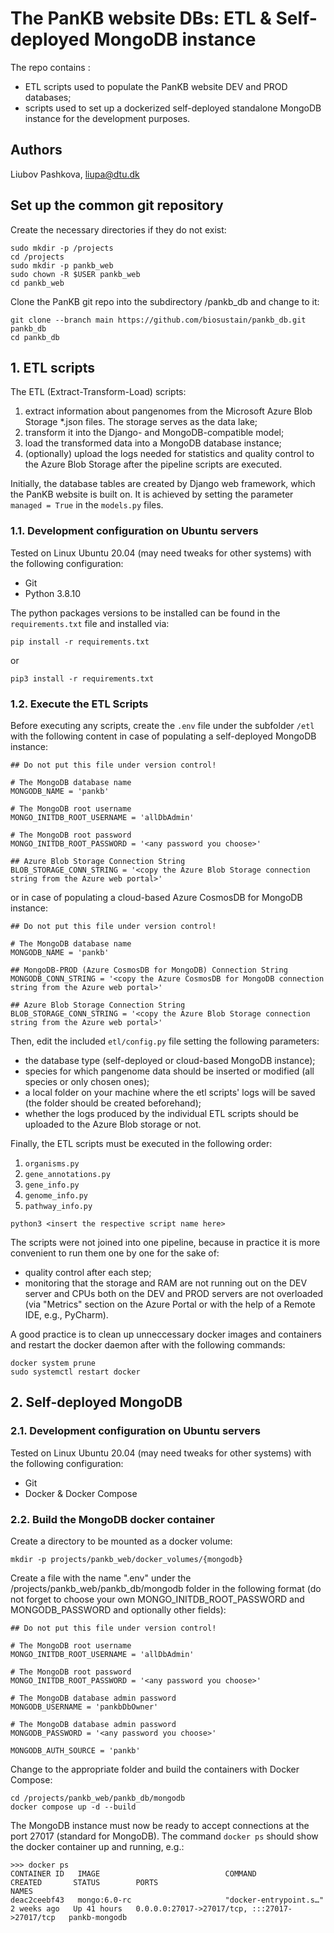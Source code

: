 # The PanKB website DBs: ETL & Self-deployed MongoDB instance 

The repo contains :
- ETL scripts used to populate the PanKB website DEV and PROD databases;
- scripts used to set up a dockerized self-deployed standalone MongoDB instance for the development purposes.

## Authors

Liubov Pashkova, liupa@dtu.dk

## Set up the common git repository
Create the necessary directories if they do not exist:
```
sudo mkdir -p /projects
cd /projects
sudo mkdir -p pankb_web
sudo chown -R $USER pankb_web
cd pankb_web
```
Clone the PanKB git repo into the subdirectory /pankb_db and change to it:
```
git clone --branch main https://github.com/biosustain/pankb_db.git pankb_db
cd pankb_db
```

## 1. ETL scripts

The ETL (Extract-Transform-Load) scripts:
1) extract information about pangenomes from the Microsoft Azure Blob Storage *.json files. The storage serves as the data lake;
2) transform it into the Django- and MongoDB-compatible model;
3) load the transformed data into a MongoDB database instance;
4) (optionally) upload the logs needed for statistics and quality control to the Azure Blob Storage after the pipeline scripts are executed.

Initially, the database tables are created by Django web framework, which the PanKB website is built on. It is achieved by setting the parameter `managed = True` in the `models.py` files.

### 1.1. Development configuration on Ubuntu servers

Tested on Linux Ubuntu 20.04 (may need tweaks for other systems) with the following configuration:
- Git
- Python 3.8.10

The python packages versions to be installed can be found in the `requirements.txt` file and installed via:
```
pip install -r requirements.txt
```
or 
```
pip3 install -r requirements.txt
```

### 1.2. Execute the ETL Scripts
Before executing any scripts, create the `.env` file under the subfolder `/etl` with the following content in case of populating a self-deployed MongoDB instance: 
```
## Do not put this file under version control!

# The MongoDB database name
MONGODB_NAME = 'pankb' 

# The MongoDB root username
MONGO_INITDB_ROOT_USERNAME = 'allDbAdmin'    

# The MongoDB root password                          
MONGO_INITDB_ROOT_PASSWORD = '<any password you choose>'  

## Azure Blob Storage Connection String
BLOB_STORAGE_CONN_STRING = '<copy the Azure Blob Storage connection string from the Azure web portal>'                                 
```
or in case of populating a cloud-based Azure CosmosDB for MongoDB instance:
```
## Do not put this file under version control!

# The MongoDB database name
MONGODB_NAME = 'pankb'          
                          
## MongoDB-PROD (Azure CosmosDB for MongoDB) Connection String
MONGODB_CONN_STRING = '<copy the Azure CosmosDB for MongoDB connection string from the Azure web portal>'

## Azure Blob Storage Connection String
BLOB_STORAGE_CONN_STRING = '<copy the Azure Blob Storage connection string from the Azure web portal>'
```
Then, edit the included `etl/config.py` file setting the following parameters:
- the database type (self-deployed or cloud-based MongoDB instance);
- species for which pangenome data should be inserted or modified (all species or only chosen ones);
- a local folder on your machine where the etl scripts' logs will be saved (the folder should be created beforehand);
- whether the logs produced by the individual ETL scripts should be uploaded to the Azure Blob storage or not.

Finally, the ETL scripts must be executed in the following order:
1. `organisms.py`
2. `gene_annotations.py` 
3. `gene_info.py`
4. `genome_info.py`
5. `pathway_info.py`

```
python3 <insert the respective script name here>
```
The scripts were not joined into one pipeline, because in practice it is more convenient to run them one by one for the sake of:
- quality control after each step;
- monitoring that the storage and RAM are not running out on the DEV server and CPUs both on the DEV and PROD servers are not overloaded (via "Metrics" section on the Azure Portal or with the help of a Remote IDE, e.g., PyCharm).

A good practice is to clean up unneccessary docker images and containers and restart the docker daemon after with the following commands:
```
docker system prune
sudo systemctl restart docker
```

## 2. Self-deployed MongoDB

### 2.1. Development configuration on Ubuntu servers

Tested on Linux Ubuntu 20.04 (may need tweaks for other systems) with the following configuration:
- Git
- Docker & Docker Compose

### 2.2. Build the MongoDB docker container
Create a directory to be mounted as a docker volume:
```
mkdir -p projects/pankb_web/docker_volumes/{mongodb}
```
Create a file with the name ".env" under the /projects/pankb_web/pankb_db/mongodb folder in the following format (do not forget to choose your own MONGO_INITDB_ROOT_PASSWORD and MONGODB_PASSWORD and optionally other fields):
```
## Do not put this file under version control!

# The MongoDB root username
MONGO_INITDB_ROOT_USERNAME = 'allDbAdmin'    

# The MongoDB root password                
MONGO_INITDB_ROOT_PASSWORD = '<any password you choose>'   

# The MongoDB database admin password
MONGODB_USERNAME = 'pankbDbOwner'

# The MongoDB database admin password 
MONGODB_PASSWORD = '<any password you choose>'

MONGODB_AUTH_SOURCE = 'pankb'
```
Change to the appropriate folder and build the containers with Docker Compose:
```
cd /projects/pankb_web/pankb_db/mongodb
docker compose up -d --build
```
The MongoDB instance must now be ready to accept connections at the port 27017 (standard for MongoDB). The command `docker ps` should show the docker container up and running, e.g.:
```
>>> docker ps
CONTAINER ID   IMAGE                            COMMAND                  CREATED       STATUS        PORTS                                           NAMES
deac2ceebf43   mongo:6.0-rc                     "docker-entrypoint.s…"   2 weeks ago   Up 41 hours   0.0.0.0:27017->27017/tcp, :::27017->27017/tcp   pankb-mongodb
```